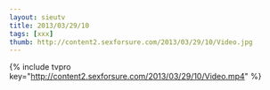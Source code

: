 ```yaml
--- 
layout: sieutv
title: 2013/03/29/10
tags: [xxx]
thumb: http://content2.sexforsure.com/2013/03/29/10/Video.jpg
---
```

{% include tvpro key="http://content2.sexforsure.com/2013/03/29/10/Video.mp4" %} 
